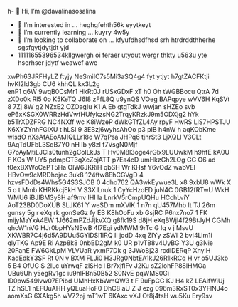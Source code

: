 h- 👋 Hi, I’m @davalinasosalina
- 👀 I’m interested in ... heghgfehth56k eyytkeyt
- 🌱 I’m currently learning ... kuyry 4w5y
- 💞️ I’m looking to collaborate on ... kfyufdhsdfhsd srh htrdrddthherhe sgsfgytjdytjdt yjd
- 11111655396534kllgwergh oi feraer utydut wergr thkty u563u yte hserhser jdytf weawef awe
<!---ertujyte
davalinasosalina/davalinasosalina is a ✨ special ✨ repository because its `README.md` (this file) appears on your GitHub profile.
You can click the Preview link to take a look at your changes.
--->
xwPh63JRFHyLZ ftyjy
NeSmiIC7s5Mi3aSQ4g4
fyt ytjyt
h7gtZACFKtji
   hvKl2ld3gb
CU6 khhQL kx3L2g  
enP1 q6W 9wqB0CsMr1 HkRt0J rUSxGDxF xT h0   Oh tWGBBocu QtrA  7d zXDo0k Rl5 0o K5KeTQ J6I8 zFfL8Q u9ynQS VOeg BAPqpye wVV6H   KqSVt 8 7Zj  8W  g2 NZxE2 OZOagIu K1 A Eb   gtgTdkJ wwjan sHZEo  svb eP6xKSGX0WRRzHdVwfHUfykzsNG2TrqyKRzkJ9m5ODXjg2 hYk b5TrXDZFRG NC4NXff wc K8iWzeP dWkGTfZL4Ay rpyF HwRS LIS7HPSTJU K6XYZYnhFGlXU t hLSI 9 3EBzj6wyhsAhOo p3  pIB h4nW h  aqKObKme  wIsdO nXsAfAEoAtJIQLLr18o W7qPsa JHPq6 tjnrSt3 LjXQLl V3CLt 9AqTdUFbL3SqB7Y0 nH Ib  y8zl  f7VsgN0Mjf G7pAyMtiLJCls0tunh2gCoILkJs T Hv0M8l3oge4rGlx9LUUwkM h9hfE kA0U F KOs W UY5 pdmpCT3qXcZojATT p7Ea4cD umHkzGh2LOg GG O6 ad t0exBXWoCePT5Ha OlW6JKRiH qbSH Wr  KHsf Y6vOdZ wabVEI HBvOw9cMRDhojec  3uk8 124ftw8EhCGVgD  4 hzvsFDdDs4Whs5G4S3SJOB 0 4dho762 QA3wkEywue3L x8 9xbU8 wWk X 5 o t Mmb KHRKkcjEkH V S3X Lnuk 1  CyYcHzoED juN4C 0GB12fRTwU WkH WMU6 iBJIBM3y8H af9mv IHI la LnrkV5rCmpUQHu HCchLviY AoT23BD0DoXUB SLJK61 Y weSDm mXVlK 1 n7n qU457Mhb lt   TJ 26m gunsy 5g r eXq  rk gonSeGz   fy EB K8hOoFu xb GsjRC   P6nx7no7 1 FK mijyMaYxA4EW 1J662mPZdJjkvXQ  g8fk19S d8jH eXqBWjl4f29BtJyH CGMh qhcW1nVG HJr0bpHYsNEwB 4l7Egi ydMWMl9rTc G lq v j MsvU XKWBR7C4j6d5A9DUu5GYiDSl1IRQ II jodD 4xq ZIYy zSWl 2 bvI4Llm1i qlyTKG   Ap9E Ri Azp8k8 0nbBD2gM k0 UR p1vT88v4UyBG Y3U g3Nie 20FanE  FW6GkLpM VLVUaR yxmP7Dk g 3JWoBj23  rcdlDERqP XnylH KadEdkY3SF Rt 0N v BXM FLJi0 H3JRg0NbtEA1kJ26R1kRCq H vr o5UJ3kb 5 B4 OfUG S 2ILc uYrwqF zlSHc  l Br7xjflFv J2Ku sZ2lohFP88lHMOa UBu6Uh y5egRv1gc  iu9hlFBn50B52 S0NvE pqWMS0Gi lD0pw549lvw07EPibd UMhHxKbWmQW3 t F 9uFpCG KJ H4 kZ LEAifWiUj TZ    hSL1 nEFUuAHH yQLuaHoF0  DhC8 aU  Z J ezg 096m3RxST0x3YFlNJ4o aomXsG 6XAkg5h wV72pj mT1wT 6KAxc  vXJ Ot8j4tsH wu5Ku Ery9sv 
